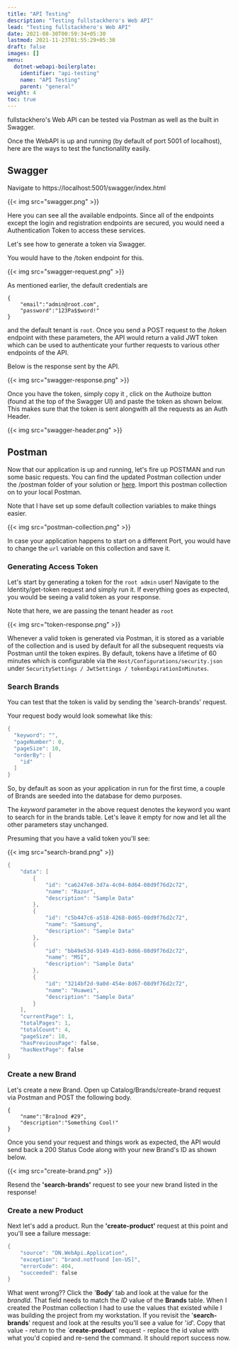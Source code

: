 ```yaml
---
title: "API Testing"
description: "Testing fullstackhero's Web API"
lead: "Testing fullstackhero's Web API"
date: 2021-08-30T00:59:34+05:30
lastmod: 2021-11-23T01:55:29+05:30
draft: false
images: []
menu:
  dotnet-webapi-boilerplate:
    identifier: "api-testing"
    name: "API Testing"
    parent: "general"
weight: 4
toc: true
---
```

fullstackhero's Web API can be tested via Postman as well as the built in Swagger.

Once the WebAPI is up and running (by default of port 5001 of localhost), here are the ways to test the functionalilty easily.

## Swagger

Navigate to https://localhost:5001/swagger/index.html

{{< img src="swagger.png" >}}

Here you can see all the available endpoints. Since all of the endpoints except the login and registration endpoints are secured, you would need a Authentication Token to access these services.

Let's see how to generate a token via Swagger.

You would have to the /token endpoint for this.

{{< img src="swagger-request.png" >}}

As mentioned earlier, the default credentials are

```
{
    "email":"admin@root.com",
    "password":"123Pa$$word!"
}
```

and the default tenant is `root`. Once you send a POST request to the /token endpoint with these parameters, the API would return a valid JWT token which can be used to authenticate your further requests to various other endpoints of the API.

Below is the response sent by the API.

{{< img src="swagger-response.png" >}}

Once you have the token, simply copy it , click on the Authoize button (found at the top of the Swagger UI) and paste the token as shown below. This makes sure that the token is sent alongwith all the requests as an Auth Header.

{{< img src="swagger-header.png" >}}




## Postman

Now that our application is up and running, let's fire up POSTMAN and run some basic requests. You can find the updated Postman collection under the /postman folder of your solution or [here](https://github.com/fullstackhero/dotnet-webapi-boilerplate/blob/main/postman/dotnet.webapi.boilerplate.postman_collection.json). Import this postman collection on to your local Postman.

Note that I have set up some default collection variables to make things easier.

{{< img src="postman-collection.png" >}}

In case your application happens to start on a different Port, you would have to change the `url` variable on this collection and save it.

### Generating Access Token

Let's start by generating a token for the `root admin` user! Navigate to the Identity/get-token request and simply run it. If everything goes as expected, you would be seeing a valid token as your response.

Note that here, we are passing the tenant header as `root`

{{< img src="token-response.png" >}}

Whenever a valid token is generated via Postman, it is stored as a variable of the collection and is used by default for all the subsequent requests via Postman until the token expires. By default, tokens have a lifetime of 60 minutes which is configurable via the `Host/Configurations/security.json` under `SecuritySettings / JwtSettings / tokenExpirationInMinutes`.

### Search Brands

 You can test that the token is valid by sending the 'search-brands' request.

Your request body would look somewhat like this:

```powershell
{
  "keyword": "",
  "pageNumber": 0,
  "pageSize": 10,
  "orderBy": [
    "id"
  ]
}
```
So, by default as soon as your application in run for the first time, a couple of Brands are seeded into the database for demo purposes.

The *keyword* parameter in the above request denotes the keyword you want to search for in the brands table. Let's leave it empty for now and let all the other parameters stay unchanged.

Presuming that you have a valid token you'll see:

{{< img src="search-brand.png" >}}

```powershell
{
    "data": [
        {
            "id": "ca6247e8-3d7a-4c04-8d64-08d9f76d2c72",
            "name": "Razor",
            "description": "Sample Data"
        },
        {
            "id": "c5b447c6-a518-4268-8d65-08d9f76d2c72",
            "name": "Samsung",
            "description": "Sample Data"
        },
        {
            "id": "bb49e53d-9149-41d3-8d66-08d9f76d2c72",
            "name": "MSI",
            "description": "Sample Data"
        },
        {
            "id": "3214bf2d-9a0d-454e-8d67-08d9f76d2c72",
            "name": "Huawei",
            "description": "Sample Data"
        }
    ],
    "currentPage": 1,
    "totalPages": 1,
    "totalCount": 4,
    "pageSize": 10,
    "hasPreviousPage": false,
    "hasNextPage": false
}
```
### Create a new Brand

Let's create a new Brand. Open up Catalog/Brands/create-brand request via Postman and POST the following body.

```
{
    "name":"Bra1nod #29",
    "description":"Something Cool!"
}
```
Once you send your request and things work as expected, the API would send back a 200 Status Code along with your new Brand's ID as shown below.

{{< img src="create-brand.png" >}}

Resend the **'search-brands'** request to see your new brand listed in the response!

### Create a new Product

Next let's add a product. Run the **'create-product'** request at this point and you'll see a failure message:

```powershell
{
    "source": "DN.WebApi.Application",
    "exception": "brand.notfound [en-US]",
    "errorCode": 404,
    "succeeded": false
}
```

What went wrong?? Click the '**Body**' tab and look at the value for the _brandId_. That field needs to match the _ID_ value of the **Brands** table. When I created the Postman collection I had to use the values that existed while I was building the project from my workstation. If you revisit the '**search-brands**' request and look at the results you'll see a value for '_id_'. Copy that value - return to the `**create-product**' request - replace the id value with what you'd copied and re-send the command. It should report success now.
